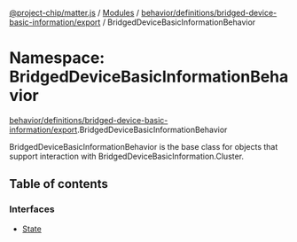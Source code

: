 [@project-chip/matter.js](../README.md) / [Modules](../modules.md) / [behavior/definitions/bridged-device-basic-information/export](behavior_definitions_bridged_device_basic_information_export.md) / BridgedDeviceBasicInformationBehavior

# Namespace: BridgedDeviceBasicInformationBehavior

[behavior/definitions/bridged-device-basic-information/export](behavior_definitions_bridged_device_basic_information_export.md).BridgedDeviceBasicInformationBehavior

BridgedDeviceBasicInformationBehavior is the base class for objects that support interaction with BridgedDeviceBasicInformation.Cluster.

## Table of contents

### Interfaces

- [State](../interfaces/behavior_definitions_bridged_device_basic_information_export.BridgedDeviceBasicInformationBehavior.State.md)
